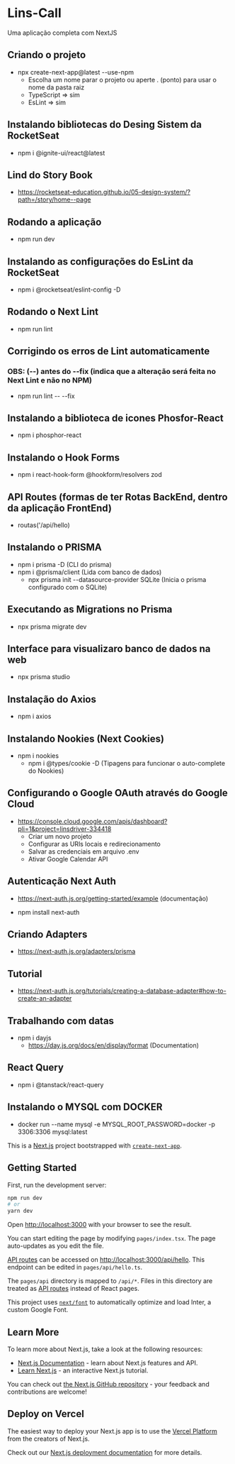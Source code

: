 # Lins-Call
Uma aplicação completa com NextJS

## Criando o projeto
- npx create-next-app@latest --use-npm
  - Escolha um nome parar o projeto ou aperte . (ponto) para usar o nome da pasta raiz
  - TypeScript  => sim
  - EsLint      => sim

## Instalando bibliotecas do Desing Sistem da RocketSeat
- npm i @ignite-ui/react@latest

## Lind do Story Book
- https://rocketseat-education.github.io/05-design-system/?path=/story/home--page

## Rodando a aplicação
- npm run dev

## Instalando as configurações do EsLint da RocketSeat
- npm i @rocketseat/eslint-config -D

## Rodando o Next Lint
- npm run lint

## Corrigindo os erros de Lint automaticamente 
### OBS: (--) antes do --fix (indica que a alteração será feita no Next Lint e não no NPM)
- npm run lint -- --fix

## Instalando a biblioteca de icones Phosfor-React
- npm i phosphor-react

## Instalando o Hook Forms
- npm i react-hook-form @hookform/resolvers zod

## API Routes (formas de ter Rotas BackEnd, dentro da aplicação FrontEnd)
- routas('/api/hello)

## Instalando o PRISMA
- npm i prisma -D (CLI do prisma)
- npm i @prisma/client (Lida com banco de dados)
  - npx prisma init --datasource-provider SQLite (Inicia o prisma configurado com o SQLite)

## Executando as Migrations no Prisma
- npx prisma migrate dev

## Interface para visualizaro banco de dados na web
- npx prisma studio

## Instalação do Axios
- npm i axios

## Instalando Nookies (Next Cookies)
- npm i nookies
  - npm i @types/cookie -D (Tipagens para funcionar o auto-complete do Nookies)

## Configurando o Google OAuth através do Google Cloud
- https://console.cloud.google.com/apis/dashboard?pli=1&project=linsdriver-334418
  - Criar um novo projeto
  - Configurar as URls locais e redirecionamento
  - Salvar as credenciais em arquivo .env
  - Ativar Google Calendar API

## Autenticação Next Auth
- https://next-auth.js.org/getting-started/example (documentação)

- npm install next-auth

## Criando Adapters
- https://next-auth.js.org/adapters/prisma

## Tutorial
- https://next-auth.js.org/tutorials/creating-a-database-adapter#how-to-create-an-adapter

## Trabalhando com datas 
- npm i dayjs 
  - https://day.js.org/docs/en/display/format (Documentation)

## React Query
- npm i @tanstack/react-query

## Instalando o MYSQL com DOCKER
- docker run --name mysql -e MYSQL_ROOT_PASSWORD=docker -p 3306:3306 mysql:latest





This is a [Next.js](https://nextjs.org/) project bootstrapped with [`create-next-app`](https://github.com/vercel/next.js/tree/canary/packages/create-next-app).

## Getting Started

First, run the development server:

```bash
npm run dev
# or
yarn dev
```

Open [http://localhost:3000](http://localhost:3000) with your browser to see the result.

You can start editing the page by modifying `pages/index.tsx`. The page auto-updates as you edit the file.

[API routes](https://nextjs.org/docs/api-routes/introduction) can be accessed on [http://localhost:3000/api/hello](http://localhost:3000/api/hello). This endpoint can be edited in `pages/api/hello.ts`.

The `pages/api` directory is mapped to `/api/*`. Files in this directory are treated as [API routes](https://nextjs.org/docs/api-routes/introduction) instead of React pages.

This project uses [`next/font`](https://nextjs.org/docs/basic-features/font-optimization) to automatically optimize and load Inter, a custom Google Font.

## Learn More

To learn more about Next.js, take a look at the following resources:

- [Next.js Documentation](https://nextjs.org/docs) - learn about Next.js features and API.
- [Learn Next.js](https://nextjs.org/learn) - an interactive Next.js tutorial.

You can check out [the Next.js GitHub repository](https://github.com/vercel/next.js/) - your feedback and contributions are welcome!

## Deploy on Vercel

The easiest way to deploy your Next.js app is to use the [Vercel Platform](https://vercel.com/new?utm_medium=default-template&filter=next.js&utm_source=create-next-app&utm_campaign=create-next-app-readme) from the creators of Next.js.

Check out our [Next.js deployment documentation](https://nextjs.org/docs/deployment) for more details.
